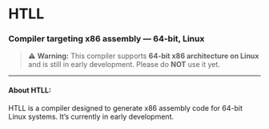 # HTLL

### Compiler targeting **x86 assembly — 64-bit, Linux**

> ⚠️ **Warning:** This compiler supports **64-bit x86 architecture on Linux** and is still in early development.
> Please do **NOT** use it yet.

---

#### About HTLL:

HTLL is a compiler designed to generate x86 assembly code for 64-bit Linux systems. It’s currently in early development.